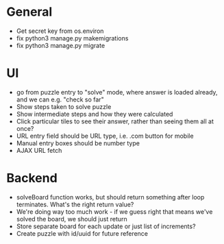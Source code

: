 # General

* Get secret key from os.environ
* fix python3 manage.py makemigrations
* fix python3 manage.py migrate

# UI

* go from puzzle entry to "solve" mode, where answer is loaded already, and we can e.g. "check so far"
* Show steps taken to solve puzzle
* Show intermediate steps and how they were calculated
* Click particular tiles to see their answer, rather than seeing them all at once?
* URL entry field should be URL type, i.e. .com button for mobile
* Manual entry boxes should be number type
* AJAX URL fetch

# Backend

* solveBoard function works, but should return something after loop terminates.  What's the right return value?
* We're doing way too much work - if we guess right that means we've solved the board, we should just return
* Store separate board for each update or just list of increments?
* Create puzzle with id/uuid for future reference
